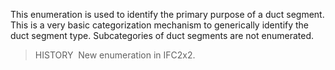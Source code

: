 This enumeration is used to identify the primary purpose of a duct segment. This is a very basic categorization mechanism to generically identify the duct segment type. Subcategories of duct segments are not enumerated.

> HISTORY&nbsp; New enumeration in IFC2x2.
